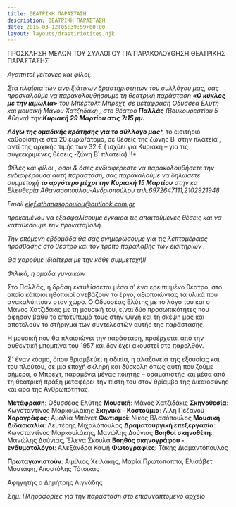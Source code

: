 ```yaml
---
title: ΘΕΑΤΡΙΚΗ ΠΑΡΑΣΤΑΣΗ
description: ΘΕΑΤΡΙΚΗ ΠΑΡΑΣΤΑΣΗ
date: 2015-03-12T05:39:59+00:00
layout: layouts/drastiriotites.njk
---
```

ΠΡΟΣΚΛΗΣΗ ΜΕΛΩΝ ΤΟΥ ΣΥΛΛΟΓΟΥ ΓΙΑ ΠΑΡΑΚΟΛΟΥΘΗΣΗ ΘΕΑΤΡΙΚΗΣ ΠΑΡΑΣΤΑΣΗΣ
<!-- excerpt -->
*Αγαπητοί γείτονες και φίλοι,*

*Στα πλαίσια των ανοιξιάτικων δραστηριοτήτων του συλλόγου μας, σας προσκαλούμε να παρακολουθήσουμε τη θεατρική παράσταση **«Ο κύκλος με την κιμωλία»** του Μπέρτολτ Μπρεχτ, σε μετάφραση Οδυσσέα Ελύτη και μουσική Μάνου Χατζηδάκη , στο θέατρο **Παλλάς** (Βουκουρεστίου 5 Αθήνα) την **Κυριακή 29 Μαρτίου στις 7:15 μμ.***

***Λόγω της ομαδικής κράτησης για το σύλλογο μας****, το εισιτήριο καθορίστηκε στα 20 ευρώ/άτομο, σε θέσεις της ζώνης Β΄ στην πλατεία , αντί της αρχικής τιμής των 32 € ( ισχύει για Κυριακή – για τις συγκεκριμένες θέσεις -ζώνη Β΄ πλατεία) !!*

*Φίλες και φίλοι , όσοι &amp; όσες ενδιαφέρεστε να παρακολουθήσετε την ενδιαφέρουσα αυτή παράσταση, σας παρακαλούμε να δηλώσετε συμμετοχή **το αργότερο μέχρι την Κυριακή 15 Μαρτίου** στην κα Ελευθερία Αθανασοπούλου-Ανδριοπούλου τηλ.6972647111,2102921948*

*Email <elef.athanasopoulou@outlook.com.gr>*

*προκειμένου να εξασφαλίσουμε έγκαιρα τις απαιτούμενες θέσεις και να καταθέσουμε την προκαταβολή.*

*Την επόμενη εβδομάδα θα σας ενημερώσουμε για τις λεπτομέρειες πρόσβασης στο θέατρο και τον τρόπο παραλαβής των εισιτηρίων .*

*Θα χαρούμε ιδιαίτερα με την κάθε συμμετοχή!!*

*Φιλικά, η ομάδα γυναικών*

Στο Παλλάς, η δράση εκτυλίσσεται μέσα σ' ένα ερειπωμένο θέατρο, στο οποίο κάποιοι ηθοποιοί ανεβάζουν το έργο, αξιοποιώντας τα υλικά που ανακαλύπτουν στον χώρο.
 Ο Οδυσσέας Ελύτης με το λόγο του και ο Μάνος Χατζιδάκις με τη μουσική του, είναι δύο προσωπικότητες που άφησαν βαθύ το αποτύπωμά τους στην ψυχή και τη σκέψη μας και αποτελούν το στήριγμα των συντελεστών αυτής της παράστασης.

Η μουσική που θα πλαισιώνει την παράσταση, προέρχεται από την αυθεντική μπομπίνα του 1957 και δεν έχει ακουστεί στο παρελθόν.

Σ' έναν κόσμο, όπου θριαμβεύει η αδικία, η αλαζονεία της εξουσίας και του πλούτου, σε μια εποχή σκληρή και δύσκολη όπως αυτή που ζούμε σήμερα, ο Μπρεχτ, παραμένει μέγας ποιητής – οραματιστής και μέσα από τη θεατρική πράξη μεταφέρει την πίστη του στον θρίαμβο της Δικαιοσύνης και άρα της Ανθρωπότητας.

**Μετάφραση**: Οδυσσέας Ελύτης
**Μουσική**: Μάνος Χατζιδάκις
**Σκηνοθεσία**: Κωνσταντίνος Μαρκουλάκης
**Σκηνικά - Κοστούμια**: Λίλη Πεζανού
**Χορογράφος**: Αμαλία Μπένετ
**Φωτισμοί**: Νίκος Βλασόπουλος
**Μουσική Διδασκαλία**: Λευτέρης Μιχαλόπουλος
**Δραματουργική επεξεργασία**: Κωνσταντίνος Μαρκουλάκης, Μανώλης Δούνιας
**Βοηθοί σκηνοθέτη**: Μανώλης Δούνιας, Έλενα Σκουλά
**Βοηθός σκηνογράφου - ενδυματολόγοι**: Αλεξάνδρα Καψή
**Φωτογραφίες**: Τάκης Διαμαντόπουλος

**Πρωταγωνιστούν**: Αιμίλιος Χειλάκης, Μαρία Πρωτόπαππα, Ελισάβετ Μουτάφη, Αποστόλης Τότσικας

 Αφηγητής ο Δημήτρης Λιγνάδης

*Σημ. Πληροφορίες για την παράσταση στο επισυναπτόμενο αρχείο*
